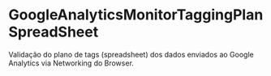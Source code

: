 # GoogleAnalyticsMonitorTaggingPlanSpreadSheet
Validação do plano de tags (spreadsheet) dos dados enviados ao Google Analytics via Networking do Browser.
